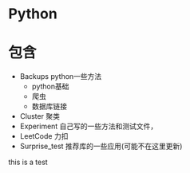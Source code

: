 # Python

# 包含

- Backups  python一些方法
    + python基础
    + 爬虫
    + 数据库链接
- Cluster 聚类
- Experiment 自己写的一些方法和测试文件，
- LeetCode  力扣
- Surprise_test 推荐库的一些应用(可能不在这里更新)




this is a test


